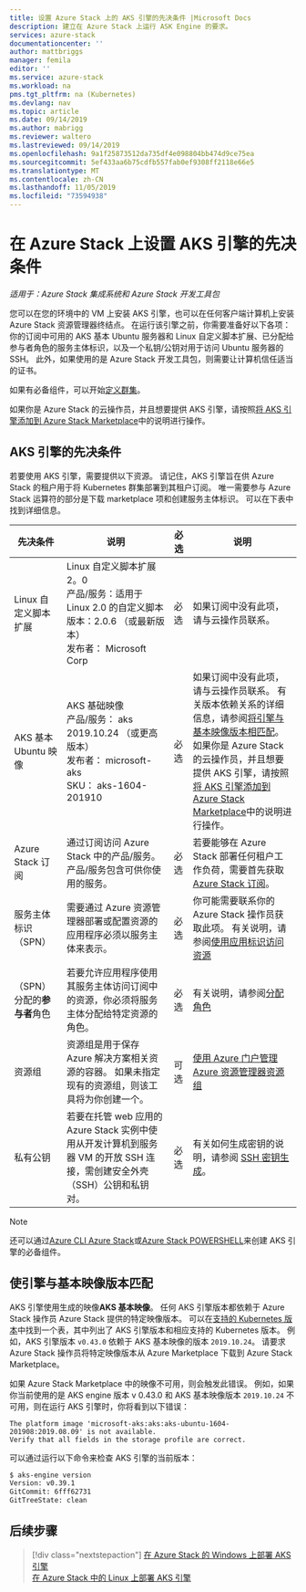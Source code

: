 ```yaml
---
title: 设置 Azure Stack 上的 AKS 引擎的先决条件 |Microsoft Docs
description: 建立在 Azure Stack 上运行 ASK Engine 的要求。
services: azure-stack
documentationcenter: ''
author: mattbriggs
manager: femila
editor: ''
ms.service: azure-stack
ms.workload: na
pms.tgt_pltfrm: na (Kubernetes)
ms.devlang: nav
ms.topic: article
ms.date: 09/14/2019
ms.author: mabrigg
ms.reviewer: waltero
ms.lastreviewed: 09/14/2019
ms.openlocfilehash: 9a1f25873512da735df4e098804bb474d9ce75ea
ms.sourcegitcommit: 5ef433aa6b75cdfb557fab0ef9308ff2118e66e5
ms.translationtype: MT
ms.contentlocale: zh-CN
ms.lasthandoff: 11/05/2019
ms.locfileid: "73594938"
---
```

# <a name="set-up-the-prerequisites-for-the-aks-engine-on-azure-stack"></a>在 Azure Stack 上设置 AKS 引擎的先决条件

*适用于：Azure Stack 集成系统和 Azure Stack 开发工具包*

您可以在您的环境中的 VM 上安装 AKS 引擎，也可以在任何客户端计算机上安装 Azure Stack 资源管理器终结点。 在运行该引擎之前，你需要准备好以下各项：你的订阅中可用的 AKS 基本 Ubuntu 服务器和 Linux 自定义脚本扩展、已分配给参与者角色的服务主体标识，以及一个私钥/公钥对用于访问 Ubuntu 服务器的 SSH。 此外，如果使用的是 Azure Stack 开发工具包，则需要让计算机信任适当的证书。

如果有必备组件，可以开始[定义群集](azure-stack-kubernetes-aks-engine-deploy-cluster.md)。

如果你是 Azure Stack 的云操作员，并且想要提供 AKS 引擎，请按照[将 AKS 引擎添加到 Azure Stack Marketplace](../operator/azure-stack-aks-engine.md)中的说明进行操作。

## <a name="prerequisites-for-the-aks-engine"></a>AKS 引擎的先决条件

若要使用 AKS 引擎，需要提供以下资源。 请记住，AKS 引擎旨在供 Azure Stack 的租户用于将 Kubernetes 群集部署到其租户订阅。 唯一需要参与 Azure Stack 运算符的部分是下载 marketplace 项和创建服务主体标识。 可以在下表中找到详细信息。

| 先决条件 | 说明 | 必选 | 说明 |
| --- | --- | --- | --- |
| Linux 自定义脚本扩展 | Linux 自定义脚本扩展2。0<br>产品/服务：适用于 Linux 2.0 的自定义脚本<br>版本：2.0.6 （或最新版本）<br>发布者： Microsoft Corp | 必选 | 如果订阅中没有此项，请与云操作员联系。 |
| AKS 基本 Ubuntu 映像 | AKS 基础映像<br>产品/服务： aks<br> 2019.10.24 （或更高版本）<br>发布者： microsoft-aks<br>SKU： aks-1604-201910 | 必选 | 如果订阅中没有此项，请与云操作员联系。 有关版本依赖关系的详细信息，请参阅[将引擎与基本映像版本相匹配](#matching-engine-to-base-image-version)。<br> 如果你是 Azure Stack 的云操作员，并且想要提供 AKS 引擎，请按照[将 AKS 引擎添加到 Azure Stack Marketplace](../operator/azure-stack-aks-engine.md)中的说明进行操作。 |
| Azure Stack 订阅 | 通过订阅访问 Azure Stack 中的产品/服务。 产品/服务包含可供你使用的服务。 | 必选 | 若要能够在 Azure Stack 部署任何租户工作负荷，需要首先获取[Azure Stack 订阅](https://docs.microsoft.com/azure-stack/user/azure-stack-subscribe-services)。 |
| 服务主体标识（SPN） |  需要通过 Azure 资源管理器部署或配置资源的应用程序必须以服务主体来表示。 | 必选 | 你可能需要联系你的 Azure Stack 操作员获取此项。  有关说明，请参阅[使用应用标识访问资源](https://docs.microsoft.com/azure-stack/operator/azure-stack-create-service-principals) |
| （SPN）分配的**参与者**角色 | 若要允许应用程序使用其服务主体访问订阅中的资源，你必须将服务主体分配给特定资源的角色。 | 必选 | 有关说明，请参阅[分配角色](https://docs.microsoft.com/azure-stack/operator/azure-stack-create-service-principals#assign-a-role) |
| 资源组 | 资源组是用于保存 Azure 解决方案相关资源的容器。 如果未指定现有的资源组，则该工具将为你创建一个。 | 可选 | [使用 Azure 门户管理 Azure 资源管理器资源组](https://docs.microsoft.com/azure/azure-resource-manager/manage-resource-groups-portal) |
| 私有公钥 | 若要在托管 web 应用的 Azure Stack 实例中使用从开发计算机到服务器 VM 的开放 SSH 连接，需创建安全外壳（SSH）公钥和私钥对。 | 必选 | 有关如何生成密钥的说明，请参阅 [SSH 密钥生成](https://docs.microsoft.com/azure-stack/user/azure-stack-dev-start-howto-ssh-public-key)。|

> [!Note]  
> 还可以通过[Azure CLI Azure Stack](https://docs.microsoft.com/azure-stack/user/azure-stack-version-profiles-azurecli2)或[Azure Stack POWERSHELL](https://docs.microsoft.com/azure-stack/operator/azure-stack-powershell-install)来创建 AKS 引擎的必备组件。

## <a name="matching-engine-to-base-image-version"></a>使引擎与基本映像版本匹配

AKS 引擎使用生成的映像**AKS 基本映像**。 任何 AKS 引擎版本都依赖于 Azure Stack 操作员 Azure Stack 提供的特定映像版本。 可以在[支持的 Kubernetes 版本](https://github.com/Azure/aks-engine/blob/master/docs/topics/azure-stack.md#supported-kubernetes-versions)中找到一个表，其中列出了 AKS 引擎版本和相应支持的 Kubernetes 版本。 例如，AKS 引擎版本 `v0.43.0` 依赖于 AKS 基本映像的版本 `2019.10.24`。 请要求 Azure Stack 操作员将特定映像版本从 Azure Marketplace 下载到 Azure Stack Marketplace。

如果 Azure Stack Marketplace 中的映像不可用，则会触发此错误。 例如，如果你当前使用的是 AKS engine 版本 v 0.43.0 和 AKS 基本映像版本 `2019.10.24` 不可用，则在运行 AKS 引擎时，你将看到以下错误： 

```Text  
The platform image 'microsoft-aks:aks:aks-ubuntu-1604-201908:2019.08.09' is not available. 
Verify that all fields in the storage profile are correct.
```

可以通过运行以下命令来检查 AKS 引擎的当前版本：

```bash  
$ aks-engine version
Version: v0.39.1
GitCommit: 6fff62731
GitTreeState: clean
```

## <a name="next-steps"></a>后续步骤

> [!div class="nextstepaction"]
> [在 Azure Stack 的 Windows 上部署 AKS 引擎](azure-stack-kubernetes-aks-engine-deploy-windows.md)  
> [在 Azure Stack 中的 Linux 上部署 AKS 引擎](azure-stack-kubernetes-aks-engine-deploy-linux.md)